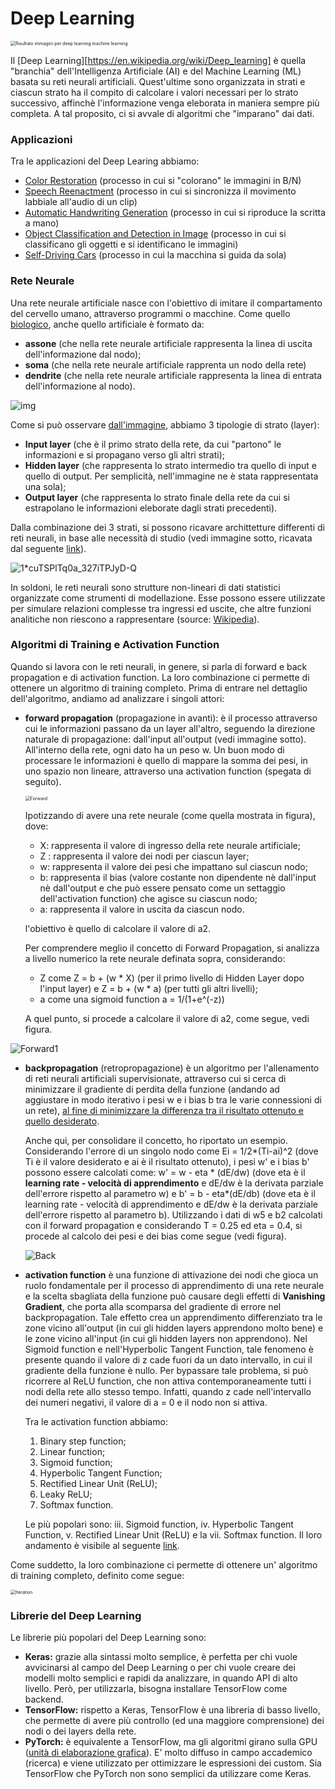 # **Deep Learning**



<img src="https://analisidiborsa.altervista.org/wp-content/uploads/2019/03/ccc-3.png" alt="Risultato immagini per deep learning machine learning" style="zoom:50%;" />



Il [Deep Learning][https://en.wikipedia.org/wiki/Deep_learning] è quella "branchia" dell'Intelligenza Artificiale (AI) e del Machine Learning (ML) basata su reti neurali artificiali.  Quest'ultime sono organizzata in strati e ciascun strato ha il compito di calcolare i valori necessari per lo strato successivo, affinchè l'informazione venga eleborata in maniera sempre più completa. A tal proposito, ci si avvale di algoritmi che "imparano" dai dati.

### **Applicazioni**

Tra le applicazioni del Deep Learing abbiamo:

- [Color Restoration](https://en.wikipedia.org/wiki/Colour_recovery) (processo in cui si "colorano" le immagini in B/N)
- [Speech Reenactment](https://www.youtube.com/watch?v=GwV1n8v_bpA) (processo in cui si sincronizza il movimento labbiale all'audio di un clip)
- [Automatic Handwriting Generation](https://www.cs.toronto.edu/~graves/handwriting.html) (processo in cui si riproduce la scritta a mano)
- [Object Classification and Detection in Image](https://medium.com/ai-techsystems/image-detection-recognition-and-image-classification-with-machine-learning-92226ea5f595) (processo in cui si classificano gli oggetti e si identificano le immagini)
- [Self-Driving Cars](https://en.wikipedia.org/wiki/Self-driving_car) (processo in cui la macchina si guida da sola)

### **Rete Neurale**

Una rete neurale artificiale nasce con l'obiettivo di imitare il compartamento del cervello umano, attraverso programmi o macchine. Come quello [biologico](https://it.wikipedia.org/wiki/Rete_neurale), anche quello artificiale è formato da:

- **assone** (che nella rete neurale artificiale rappresenta la linea di uscita dell'informazione dal nodo); 
- **soma** (che nella rete neurale artificiale rapprenta un nodo della rete) 
- **dendrite** (che nella rete neurale artificiale rappresenta la linea di entrata dell'informazione al nodo).

![img](https://upload.wikimedia.org/wikipedia/commons/thumb/e/e4/Artificial_neural_network.svg/1920px-Artificial_neural_network.svg.png)

Come si può osservare [dall'immagine](https://it.wikipedia.org/wiki/Rete_neurale_artificiale#/media/File:Artificial_neural_network.svg), abbiamo 3 tipologie di strato (layer):

- **Input layer** (che è il primo strato della rete, da cui "partono" le informazioni e si propagano verso gli altri strati);
- **Hidden layer** (che rappresenta lo strato intermedio tra quello di input e quello di output. Per semplicità, nell'immagine ne è stata rappresentata una sola);
- **Output layer** (che rappresenta lo strato finale della rete da cui si estrapolano le informazioni eleborate dagli strati precedenti).

Dalla combinazione dei 3 strati, si possono ricavare archittetture differenti di reti neurali, in base alle necessità di studio (vedi immagine sotto, ricavata dal seguente [link](https://towardsdatascience.com/the-mostly-complete-chart-of-neural-networks-explained-3fb6f2367464)). 

![1*cuTSPlTq0a_327iTPJyD-Q](./Image/1*cuTSPlTq0a_327iTPJyD-Q.png)

In soldoni, le reti neurali sono strutture non-lineari di dati statistici organizzate come strumenti di modellazione. Esse possono essere utilizzate per simulare relazioni complesse tra ingressi ed uscite, che altre funzioni analitiche non riescono a rappresentare (source: [Wikipedia](https://it.wikipedia.org/wiki/Rete_neurale_artificiale)).

### **Algoritmi di Training e Activation Function**

Quando si lavora con le reti neurali, in genere, si parla di forward e back propagation e di activation function. La loro combinazione ci permette di ottenere un algoritmo di training completo. Prima di entrare nel dettaglio dell'algoritmo, andiamo ad analizzare i singoli attori:

- **forward propagation** (propagazione in avanti): è il processo attraverso cui le informazioni passano da un layer all'altro, seguendo la direzione naturale di propagazione: dall'input all'output (vedi immagine sotto). All'interno della rete, ogni dato ha un peso w. Un buon modo di processare le informazioni è quello di mappare la somma dei pesi, in uno spazio non lineare, attraverso una activation function (spegata di seguito).

  

  <img src="./Image/Forward.png" alt="Forward" style="zoom:50%;" />

  

  Ipotizzando di avere una rete neurale (come quella mostrata in figura), dove:

  - X: rappresenta il valore di ingresso della rete neurale artificiale;
  - Z : rappresenta il valore dei nodi per ciascun layer;
  - w: rappresenta il valore dei pesi che impattano sul ciascun nodo;
  - b: rappresenta il bias (valore costante non dipendente nè dall'input nè dall'output e che può essere pensato come un settaggio dell'activation function) che agisce su ciascun nodo;
  - a: rappresenta il valore in uscita da ciascun nodo.

  l'obiettivo è quello di calcolare il valore di a2. 

  Per comprendere meglio il concetto di Forward Propagation,  si analizza a livello numerico la rete neurale definata sopra, considerando:

  - Z come Z = b + (w * X) (per il primo livello di Hidden Layer dopo l'input layer) e  Z = b + (w * a) (per tutti gli altri livelli);
  - a come una sigmoid function a = 1/(1+e^(-z))

  A quel punto, si procede a calcolare il valore di a2, come segue, vedi figura.

  

![Forward1](./Image/Forward1.png)

- **backpropagation** (retropropagazione) è un algoritmo per l'allenamento di reti neurali artificiali supervisionate, attraverso cui si cerca di minimizzare il gradiente di perdita della funzione (andando ad aggiustare in modo iterativo i pesi w e i bias b tra le varie connessioni di un rete), [al fine di minimizzare la differenza tra il risultato ottenuto e quello desiderato](https://www.nature.com/articles/323533a0). 

  Anche qui, per consolidare il concetto, ho riportato un esempio. Considerando l'errore di un singolo nodo come Ei = 1/2*(Ti-ai)^2 (dove Ti è il valore desiderato e ai è il risultato ottenuto), i pesi w' e i bias b' possono essere calcolati come: w' = w - eta * (dE/dw) (dove eta è il **learning rate - velocità di apprendimento** e dE/dw è la derivata parziale dell'errore rispetto al parametro w) e b' = b - eta*(dE/db) (dove eta è il learning rate - velocità di apprendimento e dE/dw è la derivata parziale dell'errore rispetto al parametro b). Utilizzando i dati di w5 e b2 calcolati con il forward propagation e considerando T = 0.25 ed eta = 0.4, si procede al calcolo dei pesi e dei bias come segue (vedi figura).

  

  ![Back](./Image/Back.png)

  

- **activation function** è una funzione di attivazione dei nodi che gioca un ruolo fondamentale per il processo di apprendimento di una rete neurale e la scelta sbagliata della funzione può causare degli effetti di **Vanishing Gradient**, che porta alla scomparsa del gradiente di errore nel backpropagation. Tale effetto crea un apprendimento differenziato tra le zone vicino all'output (in cui gli hidden layers apprendono molto bene) e le zone vicino all'input (in cui gli hidden layers non apprendono). Nel Sigmoid function e nell'Hyperbolic Tangent Function, tale fenomeno è presente quando il valore di z cade fuori da un dato intervallo, in cui il gradiente della funzione è nullo. Per bypassare tale problema, si può ricorrere al ReLU function, che non attiva contemporaneamente tutti i nodi della rete allo stesso tempo. Infatti, quando z cade nell'intervallo dei numeri negativi, il valore di a = 0 e il nodo non si attiva.  

  

  Tra le activation function abbiamo:

  1. Binary step function;
  2. Linear function;
  3. Sigmoid function;
  4. Hyperbolic Tangent Function;
  5. Rectified Linear Unit (ReLU);
  6. Leaky ReLU;
  7. Softmax function.

  Le più popolari sono: iii. Sigmoid function, iv. Hyperbolic Tangent Function, v. Rectified Linear Unit (ReLU) e la vii. Softmax function. Il loro andamento è visibile al seguente [link](https://en.wikipedia.org/wiki/Activation_function).

Come suddetto, la loro combinazione ci permette di ottenere un' algoritmo di training completo, definito come segue:

<img src="./Image/Iteration.png" alt="Iteration" style="zoom:50%;" />

### **Librerie del Deep Learning**

Le librerie più popolari del Deep Learning sono:

- **Keras:** grazie alla sintassi molto semplice, è perfetta per chi vuole avvicinarsi al campo del Deep Learning o per chi vuole creare dei modelli molto semplici e rapidi da analizzare, in quando API di alto livello. Però, per utilizzarla, bisogna installare TensorFlow come backend.
- **TensorFlow:** rispetto a Keras, TensorFlow è una libreria di basso livello, che permette di avere più controllo (ed una maggiore comprensione) dei nodi o dei layers della rete. 
- **PyTorch:** è equivalente a TensorFlow, ma gli algoritmi girano sulla GPU ([unità di elaborazione grafica](https://it.wikipedia.org/wiki/Graphics_processing_unit)). E' molto diffuso in campo accademico (ricerca) e viene utilizzato per ottimizzare le espressioni dei custom. Sia TensorFlow che PyTorch non sono semplici da utilizzare come Keras.

